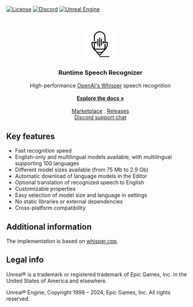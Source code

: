<a href="https://github.com/gtreshchev/RuntimeSpeechRecognizer/blob/main/LICENSE">![License](https://img.shields.io/badge/license-MIT-brightgreen.svg)</a>
<a href="https://georgy.dev/discord">![Discord](https://img.shields.io/discord/1055168498919284786.svg?label=Discord&logo=discord&color=7289DA&labelColor=2C2F33)</a>
<a href="https://www.unrealengine.com/">![Unreal Engine](https://img.shields.io/badge/Unreal-4.27%2B-dea309)</a>

<br/>
<p align="center">
  <a href="https://github.com/gtreshchev/RuntimeSpeechRecognizer">
    <img src="Resources/Icon128.png" alt="Logo" width="80" height="80">
  </a>

<h3 align="center">Runtime Speech Recognizer</h3>

  <p align="center">
    High-performance <a href="https://github.com/openai/whisper">OpenAI's Whisper</a> speech recognition
    <br/>
    <br/>
    <a href="https://github.com/gtreshchev/RuntimeSpeechRecognizer/wiki"><strong>Explore the docs »</strong></a>
    <br/>
    <br/>
    <a href="https://unrealengine.com/marketplace/product/runtime-speech-recognizer">Marketplace</a>
    .
    <a href="https://github.com/gtreshchev/RuntimeSpeechRecognizer/releases">Releases</a>
    <br/>
    <a href="https://georgy.dev/discord">Discord support chat</a>
  </p>

## Key features

- Fast recognition speed
- English-only and multilingual models available, with multilingual supporting 100 languages
- Different model sizes available (from 75 Mb to 2.9 Gb)
- Automatic download of language models in the Editor
- Optional translation of recognized speech to English
- Customizable properties
- Easy selection of model size and language in settings
- No static libraries or external dependencies
- Cross-platform compatibility

## Additional information

The implementation is based on [whisper.cpp](https://github.com/ggerganov/whisper.cpp).

## Legal info

Unreal® is a trademark or registered trademark of Epic Games, Inc. in the United States of America and elsewhere.

Unreal® Engine, Copyright 1998 – 2024, Epic Games, Inc. All rights reserved.
